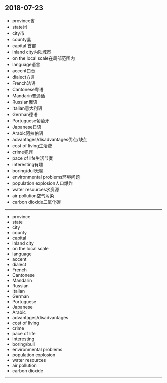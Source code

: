 2018-07-23
---
- province省
- state州
- city市
- county县
- capital 首都
- inland city内陆城市
- on the local scale在局部范围内
- language语言
- accent口音
- dialect方言
- French法语
- Cantonese粤语
- Mandarin普通话
- Russian俄语
- Italian意大利语
- German德语
- Portuguese葡萄牙
- Japanese日语
- Arabic阿拉伯语
- advantages/disadvantages优点/缺点
- cost of living生活费
- crime犯罪
- pace of life生活节奏
- interesting有趣
- boring/dull无聊
- environmental problems环境问题
- population explosion人口爆炸
- water resources水资源
- air pollution空气污染
- carbon dioxide二氧化碳
---
- province
- state 
- city 
- county 
- capital 
- inland city 
- on the local scale
- language 
- accent 
- dialect 
- French 
- Cantonese 
- Mandarin 
- Russian
- Italian 
- German 
- Portuguese
- Japanese
- Arabic
- advantages/disadvantages
- cost of living 
- crime 
- pace of life
- interesting 
- boring/bull
- environmental problems 
- population explosion 
- water resources 
- air pollution 
- carbon dioxide 
---